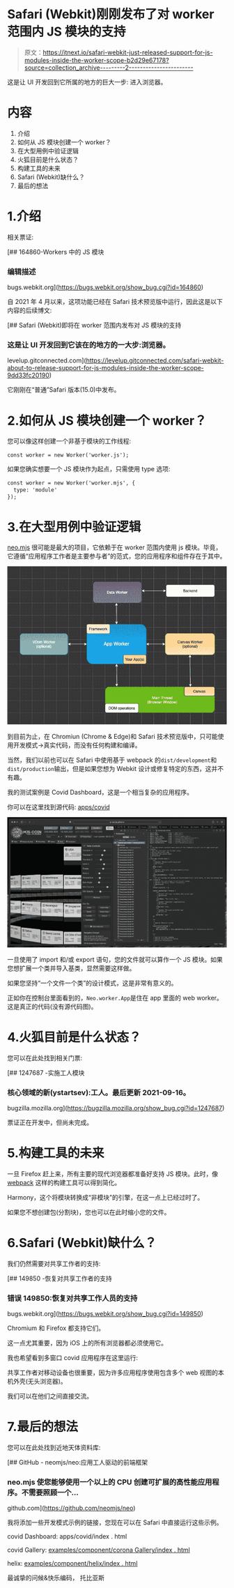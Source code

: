 # Safari (Webkit)刚刚发布了对 worker 范围内 JS 模块的支持

> 原文：<https://itnext.io/safari-webkit-just-released-support-for-js-modules-inside-the-worker-scope-b2d29e67178?source=collection_archive---------2----------------------->

这是让 UI 开发回到它所属的地方的巨大一步:
进入浏览器。

# 内容

1.  介绍
2.  如何从 JS 模块创建一个 worker？
3.  在大型用例中验证逻辑
4.  火狐目前是什么状态？
5.  构建工具的未来
6.  Safari (Webkit)缺什么？
7.  最后的想法

# 1.介绍

相关票证:

 [## 164860-Workers 中的 JS 模块

### 编辑描述

bugs.webkit.org](https://bugs.webkit.org/show_bug.cgi?id=164860) 

自 2021 年 4 月以来，这项功能已经在 Safari 技术预览版中运行，因此这是以下内容的后续博文:

[](https://levelup.gitconnected.com/safari-webkit-about-to-release-support-for-js-modules-inside-the-worker-scope-9dd33fc20190) [## Safari (Webkit)即将在 worker 范围内发布对 JS 模块的支持

### 这是让 UI 开发回到它该在的地方的一大步:浏览器。

levelup.gitconnected.com](https://levelup.gitconnected.com/safari-webkit-about-to-release-support-for-js-modules-inside-the-worker-scope-9dd33fc20190) 

它刚刚在“普通”Safari 版本(15.0)中发布。

# 2.如何从 JS 模块创建一个 worker？

您可以像这样创建一个非基于模块的工作线程:

```
const worker = new Worker('worker.js');
```

如果您确实想要一个 JS 模块作为起点，只需使用 type 选项:

```
const worker = new Worker('worker.mjs', {
  type: 'module'
});
```

# 3.在大型用例中验证逻辑

[neo.mjs](https://github.com/neomjs/neo) 很可能是最大的项目，它依赖于在 worker 范围内使用 js 模块。毕竟，它遵循“应用程序工作者是主要参与者”的范式，您的应用程序和组件存在于其中。

![](img/50d1e02d9d8dbf987cc30b4153487a8f.png)

到目前为止，在 Chromiun (Chrome & Edge)和 Safari 技术预览版中，只可能使用开发模式→真实代码，而没有任何构建和编译。

当然，我们以前也可以在 Safari 中使用基于 webpack 的`dist/development`和`dist/production`输出，但是如果您想为 Webkit 设计或修复特定的东西，这并不有趣。

我的测试案例是 Covid Dashboard，这是一个相当复杂的应用程序。

你可以在这里找到源代码: [apps/covid](https://github.com/neomjs/neo/tree/dev/apps/covid)

![](img/f153f6c21c0078de9276b80eaf126c75.png)

一旦使用了 import 和/或 export 语句，您的文件就可以算作一个 JS 模块。如果您想扩展一个类并导入基类，显然需要这样做。

如果您坚持“一个文件一个类”的设计模式，这是非常有意义的。

正如你在控制台里面看到的，`Neo.worker.App`是住在 app 里面的 web worker。这是真正的代码(没有源代码图)。

# 4.火狐目前是什么状态？

您可以在此处找到相关门票:

 [## 1247687 -实施工人模块

### 核心领域的新(ystartsev):工人。最后更新 2021-09-16。

bugzilla.mozilla.org](https://bugzilla.mozilla.org/show_bug.cgi?id=1247687) 

票证正在开发中，但尚未完成。

# 5.构建工具的未来

一旦 Firefox 赶上来，所有主要的现代浏览器都准备好支持 JS 模块。此时，像 [webpack](https://github.com/webpack/webpack) 这样的构建工具可以得到简化。

Harmony，这个将模块转换成“非模块”的引擎，在这一点上已经过时了。

如果您不想创建包(分割块)，您也可以在此时缩小您的文件。

# 6.Safari (Webkit)缺什么？

我们仍然需要对共享工作者的支持:

 [## 149850 -恢复对共享工作者的支持

### 错误 149850:恢复对共享工作人员的支持

bugs.webkit.org](https://bugs.webkit.org/show_bug.cgi?id=149850) 

Chromium 和 Firefox 都支持它们。

这一点尤其重要，因为 iOS 上的所有浏览器都必须使用它。

我也希望看到多窗口 covid 应用程序在这里运行:

共享工作者对移动设备也很重要，因为许多应用程序使用包含多个 web 视图的本机外壳(无头浏览器)。

我们可以在他们之间直接交流。

# 7.最后的想法

您可以在此处找到近地天体资料库:

[](https://github.com/neomjs/neo) [## GitHub - neomjs/neo:应用工人驱动的前端框架

### neo.mjs 使您能够使用一个以上的 CPU 创建可扩展的高性能应用程序。不需要照顾一个…

github.com](https://github.com/neomjs/neo) 

我将添加一些开发模式示例的链接，您现在可以在 Safari 中直接运行这些示例。

covid Dashboard:
apps/covid/index . html

covid Gallery:
[examples/component/corona Gallery/index . html](https://neomjs.github.io/pages/node_modules/neo.mjs/examples/component/coronaGallery/index.html)

helix:
[examples/component/helix/index . html](https://neomjs.github.io/pages/node_modules/neo.mjs/examples/component/helix/index.html)

最诚挚的问候&快乐编码，
托比亚斯